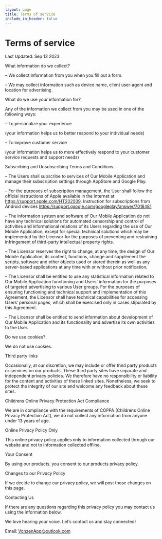 ```yaml
---
layout: page
title: Terms of service
include_in_header: false
---
```

# Terms of service 

Last Updated: Sep 13 2023

What information do we collect?

– We collect information from you when you fill out a form.

– We may collect information such as device name, client user-agent and location for advertising.

What do we use your information for?

Any of the information we collect from you may be used in one of the following ways:

– To personalize your experience

(your information helps us to better respond to your individual needs)

– To improve customer service

(your information helps us to more effectively respond to your customer service requests and support needs)

Subscribing and Unsubscribing Terms and Conditions.

– The Users shall subscribe to services of Our Mobile Application and manage their subscription settings through AppStore and Google Play.

– For the purposes of subscription management, the User shall follow the official instructions of Apple available in the Internet at https://support.apple.com/HT202039. Instruction for subscriptions from Android devices https://support.google.com/googleplay/answer/7018481

– The information system and software of Our Mobile Application do not have any technical solutions for automated censorship and control of activities and informational relations of its Users regarding the use of Our Mobile Application, except for special technical solutions which may be implemented by the Licensor for the purposes of preventing and restraining infringement of third-party intellectual property rights.

– The Licensor reserves the right to change, at any time, the design of Our Mobile Application, its content, functions, change and supplement the scripts, software and other objects used or stored therein as well as any server-based applications at any time with or without prior notification.

– The Licensor shall be entitled to use any statistical information related to Our Mobile Application functioning and Users’ information for the purposes of targeted advertising to various User groups. For the purposes of ensuring functioning and technical support and implementation of this Agreement, the Licensor shall have technical capabilities for accessing Users’ personal pages, which shall be exercised only in cases stipulated by this Agreement.

– The Licensor shall be entitled to send information about development of Our Mobile Application and its functionality and advertise its own activities to the User.

Do we use cookies?

We do not use cookies.

Third party links

Occasionally, at our discretion, we may include or offer third party products or services on our products. These third party sites have separate and independent privacy policies. We therefore have no responsibility or liability for the content and activities of these linked sites. Nonetheless, we seek to protect the integrity of our site and welcome any feedback about these sites.

Childrens Online Privacy Protection Act Compliance

We are in compliance with the requirements of COPPA (Childrens Online Privacy Protection Act), we do not collect any information from anyone under 13 years of age.

Online Privacy Policy Only

This online privacy policy applies only to information collected through our website and not to information collected offline.

Your Consent

By using our products, you consent to our products privacy policy.

Changes to our Privacy Policy

If we decide to change our privacy policy, we will post those changes on this page.

Contacting Us

If there are any questions regarding this privacy policy you may contact us using the information below.

We love hearing your voice. Let’s contact us and stay connected!

Email: VonzenApp@outlook.com
